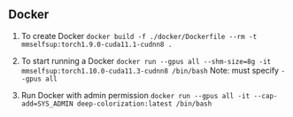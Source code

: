 ## Docker

1. To create Docker
`docker build -f ./docker/Dockerfile --rm -t mmselfsup:torch1.9.0-cuda11.1-cudnn8 .`

2. To start running a Docker
`docker run --gpus all --shm-size=8g -it mmselfsup:torch1.10.0-cuda11.3-cudnn8 /bin/bash`
Note: must specify `--gpus all`

3. Run Docker with admin permission
`docker run --gpus all -it --cap-add=SYS_ADMIN deep-colorization:latest /bin/bash`
